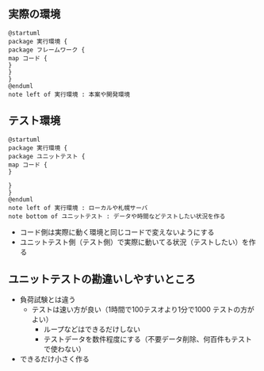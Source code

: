 ## 実際の環境

```
@startuml
package 実行環境 {
package フレームワーク {
map コード {
}
}
}
@enduml
note left of 実行環境 : 本案や開発環境
```

## テスト環境

```
@startuml
package 実行環境 {
package ユニットテスト {
map コード {
}

}
}
@enduml
note left of 実行環境 : ローカルや札幌サーバ
note bottom of ユニットテスト : データや時間などテストしたい状況を作る
```
- コード側は実際に動く環境と同じコードで変えないようにする
- ユニットテスト側（テスト側）で実際に動いてる状況（テストしたい）を作る

## ユニットテストの勘違いしやすいところ
- 負荷試験とは違う
  - テストは速い方が良い（1時間で100テスオより1分で1000 テストの方がよい）
    - ループなどはできるだけしない
    - テストデータを数件程度にする（不要データ削除、何百件もテストで使わない）
- できるだけ小さく作る
